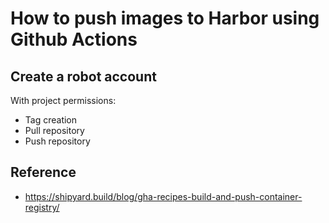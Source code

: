 # How to push images to Harbor using Github Actions

## Create a robot account

With project permissions:

- Tag creation
- Pull repository
- Push repository

## Reference

- https://shipyard.build/blog/gha-recipes-build-and-push-container-registry/
